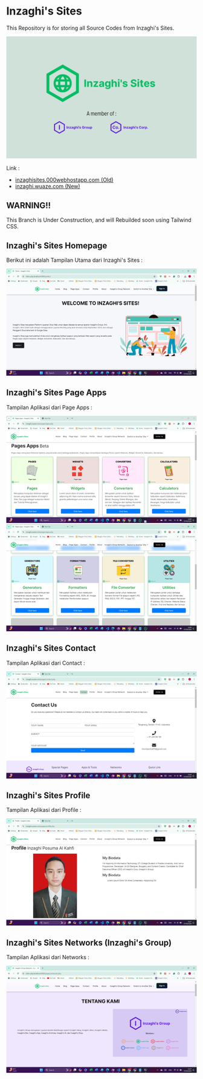 # Inzaghi's Sites

This Repository is for storing all Source Codes from Inzaghi's Sites.

![Inzaghi's Sites](/isites-php/images/inzaghis-sites-by-inzaghis-group-corp.png)

Link :

- [inzaghisites.000webhostapp.com (Old)](https://inzaghisites.000webhostapp.com)
- [inzaghi.wuaze.com (New)](https://inzaghi.wuaze.com)

## WARNING!!

This Branch is Under Construction, and will Rebuilded soon using Tailwind CSS.

## Inzaghi's Sites Homepage

Berikut ini adalah Tampilan Utama dari Inzaghi's Sites :

![Inzaghi's Sites Homepage](/isites-php/images/inzaghis-sites-homepage-202409.jpg)

## Inzaghi's Sites Page Apps

Tampilan Aplikasi dari Page Apps :

![Pages Apps Inzaghi's Sites](/isites-php/images/inzaghis-sites-pages-apps-1.jpg)
![Pages Apps Inzaghi's Sites](/isites-php/images/inzaghis-sites-pages-apps-2.jpg)

## Inzaghi's Sites Contact

Tampilan Aplikasi dari Contact :

![Contact us Inzaghi's Sites](/isites-php/images/inzaghis-sites-contact.jpg)

## Inzaghi's Sites Profile

Tampilan Aplikasi dari Profile :

![Profile Inzaghi's Sites](/isites-php/images/inzaghis-sites-profile.jpg)

## Inzaghi's Sites Networks (Inzaghi's Group)

Tampilan Aplikasi dari Networks :

![Networks Inzaghi's Sites](/isites-php/images/inzaghis-sites-networks.jpg)
